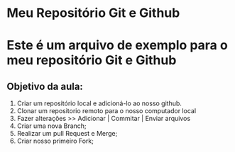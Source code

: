 # Meu Repositório Git e Github
# Este é um arquivo de exemplo para o meu repositório Git e Github
## Objetivo da aula:
1. Criar um repositório local e adicioná-lo ao nosso github.
2. Clonar um repositorio remoto para o nosso computador local
3. Fazer alterações >> Adicionar | Commitar | Enviar arquivos
4. Criar uma nova Branch;
5. Realizar um pull Request e Merge;
6. Criar nosso primeiro Fork;